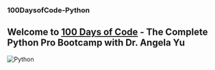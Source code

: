 ### 100DaysofCode-Python

## Welcome to [100 Days of Code](https://100daysofpython.dev/) - The Complete Python Pro Bootcamp with Dr. Angela Yu

![Python](https://encrypted-tbn0.gstatic.com/images?q=tbn:ANd9GcROkR5-WRAKwN7BsQcvac35vh_zz11eflpQKg&usqp=CAU)

